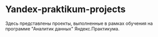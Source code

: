 # Yandex-praktikum-projects
Здесь представлены проекты, выполненные в рамках обучения на программе "Аналитик данных"  Яндекс.Практикума.

